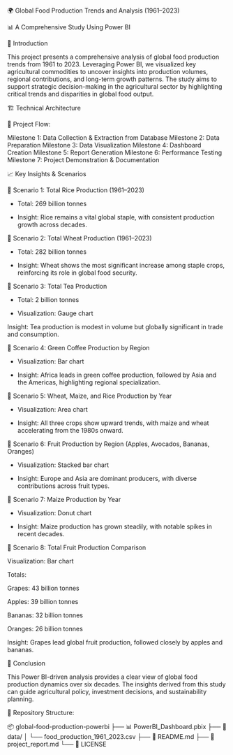 🌍 Global Food Production Trends and Analysis (1961–2023)

📊 A Comprehensive Study Using Power BI

📘 Introduction

This project presents a comprehensive analysis of global food production trends from 1961 to 2023. Leveraging Power BI, we visualized key            agricultural commodities to uncover insights into production   volumes, regional contributions, and long-term growth patterns. The study aims to       support strategic decision-making in the agricultural sector by highlighting critical trends and disparities in global food output.

🏗️ Technical Architecture

🔄 Project Flow:

Milestone 1: Data Collection & Extraction from Database
Milestone 2: Data Preparation
Milestone 3: Data Visualization
Milestone 4: Dashboard Creation
Milestone 5: Report Generation
Milestone 6: Performance Testing
Milestone 7: Project Demonstration & Documentation

📈 Key Insights & Scenarios

📌 Scenario 1: Total Rice Production (1961–2023)
*   Total: 269 billion tonnes

*   Insight: Rice remains a vital global staple, with consistent production growth across decades.

📌 Scenario 2: Total Wheat Production (1961–2023)
*   Total: 282 billion tonnes

*   Insight: Wheat shows the most significant increase among staple crops, reinforcing its role in global food security.

📌 Scenario 3: Total Tea Production
*   Total: 2 billion tonnes

*   Visualization: Gauge chart

Insight: Tea production is modest in volume but globally significant in trade and consumption.

📌 Scenario 4: Green Coffee Production by Region
*   Visualization: Bar chart

*   Insight: Africa leads in green coffee production, followed by Asia and the Americas, highlighting regional specialization.

📌 Scenario 5: Wheat, Maize, and Rice Production by Year
*   Visualization: Area chart

*   Insight: All three crops show upward trends, with maize and wheat accelerating from the 1980s onward.

📌 Scenario 6: Fruit Production by Region (Apples, Avocados, Bananas, Oranges)
*   Visualization: Stacked bar chart

*   Insight: Europe and Asia are dominant producers, with diverse contributions across fruit types.

📌 Scenario 7: Maize Production by Year
*   Visualization: Donut chart

*   Insight: Maize production has grown steadily, with notable spikes in recent decades.
  
📌 Scenario 8: Total Fruit Production Comparison

Visualization: Bar chart

Totals:

Grapes: 43 billion tonnes

Apples: 39 billion tonnes

Bananas: 32 billion tonnes

Oranges: 26 billion tonnes

Insight: Grapes lead global fruit production, followed closely by apples and bananas.

🧠 Conclusion

This Power BI-driven analysis provides a clear view of global food production dynamics over six decades. The insights derived from this study can guide agricultural policy, investment decisions, and sustainability planning.

📁 Repository Structure:

📦 global-food-production-powerbi
├── 📊 PowerBI_Dashboard.pbix
├── 📁 data/
│   └── food_production_1961_2023.csv
├── 📄 README.md
├── 📄 project_report.md
└── 📄 LICENSE



